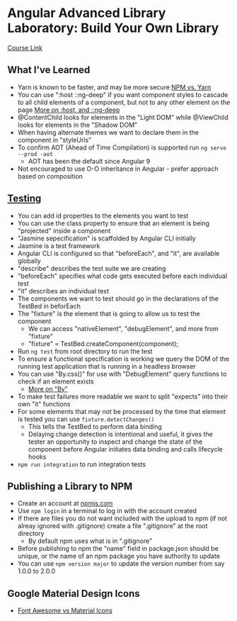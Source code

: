 # Angular Advanced Library Laboratory: Build Your Own Library #
[Course Link](https://angular-university.io/course/angular-advanced-course)

## What I've Learned ##
* Yarn is known to be faster, and may be more secure
[NPM vs. Yarn](https://www.whitesourcesoftware.com/free-developer-tools/blog/npm-vs-yarn-which-should-you-choose/)
* You can use ":host ::ng-deep" if you want component styles to cascade to all child elements of a component, but not to any other element on the page
[More on :host, and ::ng-deep](https://blog.angular-university.io/angular-host-context/)
* @ContentChild looks for elements in the "Light DOM" while @ViewChild looks for elements in the "Shadow DOM"
* When having alternate themes we want to declare them in the component in "styleUrls"
* To confirm AOT (Ahead of Time Compilation) is supported run `ng serve --prod -aot`
    * AOT has been the default since Angular 9
* Not encouraged to use O-O inheritance in Angular - prefer approach based on composition

## [Testing](https://angular.io/guide/testing) ##
* You can add id properties to the elements you want to test
* You can use the class property to ensure that an element is being "projected" inside a component
* "Jasmine sepecification" is scaffolded by Angular CLI initially
* Jasmine is a test framework
* Angular CLI is configured so that "beforeEach", and "it", are available globally
* "describe" describes the test suite we are creating
* "beforeEach" specifies what code gets executed before each individual test
* "it" describes an individual test
* The components we want to test should go in the declarations of the TestBed in beforEach
* The "fixture" is the element that is going to allow us to test the component
    * We can access "nativeElement", "debugElement", and more from "fixture"
    * "fixture" = TestBed.createComponent(component);
* Run `ng test` from root directory to run the test
* To ensure a functional specification is working we query the DOM of the running test application that is running in a headless browser
* You can use "By.css()" for use with "DebugElement" query functions to check if an element exists
    * [More on "By"](https://angular.io/api/platform-browser/By)
* To make test failures more readable we want to split "expects" into their own "it" functions
* For some elements that may not be processed by the time that element is tested you can use `fixture.detectChanges()`
    * This tells the TestBed to perform data binding
    * Delaying change detection is intentional and useful, it gives the tester an opportunity to inspect and change the state of the component before Angular initiates data binding and calls lifecycle hooks
* `npm run integration` to run integration tests

## Publishing a Library to NPM ##
* Create an account at [npmjs.com](npmjs.com)
* Use `npm login` in a terminal to log in with the account created
* If there are files you do not want included with the upload to npm (if not alreay ignored with .gitignore) create a file ".gitignore" at the root directory
    * By default npm uses what is in ".gitignore"
* Before publishing to npm the "name" field in package.json should be unique, or the name of an npm package you have authority to update
* You can use `npm version major` to update the version number from say 1.0.0 to 2.0.0

## Google Material Design Icons ##
* [Font Awesome vs Material Icons](https://www.barenakedcoder.com/blog/2020/03/font-awesome-material-icons/)